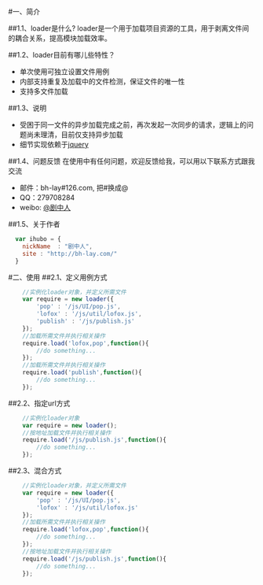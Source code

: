 #一、简介

##1.1、loader是什么?
loader是一个用于加载项目资源的工具，用于剥离文件间的耦合关系，提高模块加载效率。

##1.2、loader目前有哪儿些特性？

* 单次使用可独立设置文件用例
* 内部支持重复及加载中的文件检测，保证文件的唯一性
* 支持多文件加载

##1.3、说明

* 受困于同一文件的异步加载完成之前，再次发起一次同步的请求，逻辑上的问题尚未理清，目前仅支持异步加载
* 细节实现依赖于[jquery](http://jquery.com)

##1.4、问题反馈
在使用中有任何问题，欢迎反馈给我，可以用以下联系方式跟我交流

* 邮件：bh-lay#126.com, 把#换成@
* QQ：279708284
* weibo: [@剧中人](http://weibo.com/bhlay)


##1.5、关于作者

```javascript
  var ihubo = {
    nickName  : "剧中人",
    site : "http://bh-lay.com/"
  }
```

#二、使用
##2.1、定义用例方式
```javascript
    //实例化loader对象，并定义所需文件
    var require = new loader({
        'pop' : '/js/UI/pop.js',
    	'lofox' : '/js/util/lofox.js',
		'publish' : '/js/publish.js'
	});
    //加载所需文件并执行相关操作
    require.load('lofox,pop',function(){
        //do something...
    });
    //加载所需文件并执行相关操作
    require.load('publish',function(){
        //do something...
    });
```
##2.2、指定url方式
```javascript
    //实例化loader对象
    var require = new loader();
    //按地址加载文件并执行相关操作
    require.load('/js/publish.js',function(){
        //do something...
    });
```
##2.3、混合方式
```javascript
    //实例化loader对象，并定义所需文件
    var require = new loader({
        'pop' : '/js/UI/pop.js',
    	'lofox' : '/js/util/lofox.js'
	});
    //加载所需文件并执行相关操作
    require.load('lofox,pop',function(){
        //do something...
    });
    //按地址加载文件并执行相关操作
    require.load('/js/publish.js',function(){
        //do something...
    });
```
